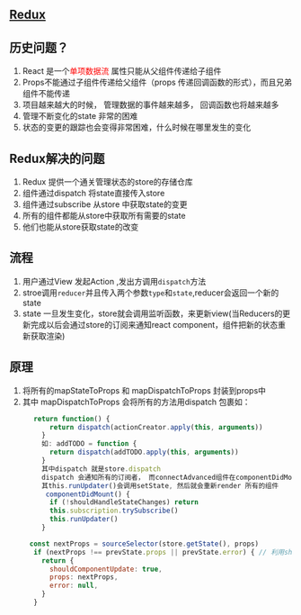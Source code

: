 ## [Redux](https://www.yuque.com/cuggz/interview/pgw8v4#a03a11ff2cec9e9af1df9a4ecc2009dc)
## 历史问题？
1. React 是一个<font color=red>单项数据流</font> 属性只能从父组件传递给子组件
2. Props不能通过子组件传递给父组件（props 传递回调函数的形式），而且兄弟组件不能传递
3. 项目越来越大的时候， 管理数据的事件越来越多， 回调函数也将越来越多
4. 管理不断变化的state 非常的困难
5. 状态的变更的跟踪也会变得非常困难，什么时候在哪里发生的变化
## Redux解决的问题
1. Redux 提供一个通关管理状态的store的存储仓库
2. 组件通过dispatch 将state直接传入store
3. 组件通过subscribe 从store 中获取state的变更
4. 所有的组件都能从store中获取所有需要的state
5. 他们也能从store获取state的改变

## 流程
1. 用户通过View 发起Action ,发出方调用`dispatch`方法
2. stroe调用`reducer`并且传入两个参数`type`和`state`,reducer会返回一个新的state
3. state 一旦发生变化，store就会调用监听函数，来更新view(当Reducers的更新完成以后会通过store的订阅来通知react component，组件把新的状态重新获取渲染)
## 原理
1. 将所有的mapStateToProps 和 mapDispatchToProps 封装到props中
1. 其中 mapDispatchToProps 会将所有的方法用dispatch 包裹如：
```javascript
      return function() {
          return dispatch(actionCreator.apply(this, arguments))
        }
        如: addTODO = function {
          return dispatch(addTODO.apply(this, arguments))
        }
        其中dispatch 就是store.dispatch 
        dispatch 会通知所有的订阅者， 而connectAdvanced组件在componentDidMount事件中对store进行了订阅， 
        其this.runUpdater()会调用setState, 然后就会重新render 所有的组件
         componentDidMount() {
          if (!shouldHandleStateChanges) return
          this.subscription.trySubscribe()
          this.runUpdater()
        }
```
```javascript
     const nextProps = sourceSelector(store.getState(), props)
      if (nextProps !== prevState.props || prevState.error) { // 利用shouldComponentUpdate 来判断是否需要更新组件
        return {
          shouldComponentUpdate: true,
          props: nextProps,
          error: null,
        }
      }
```